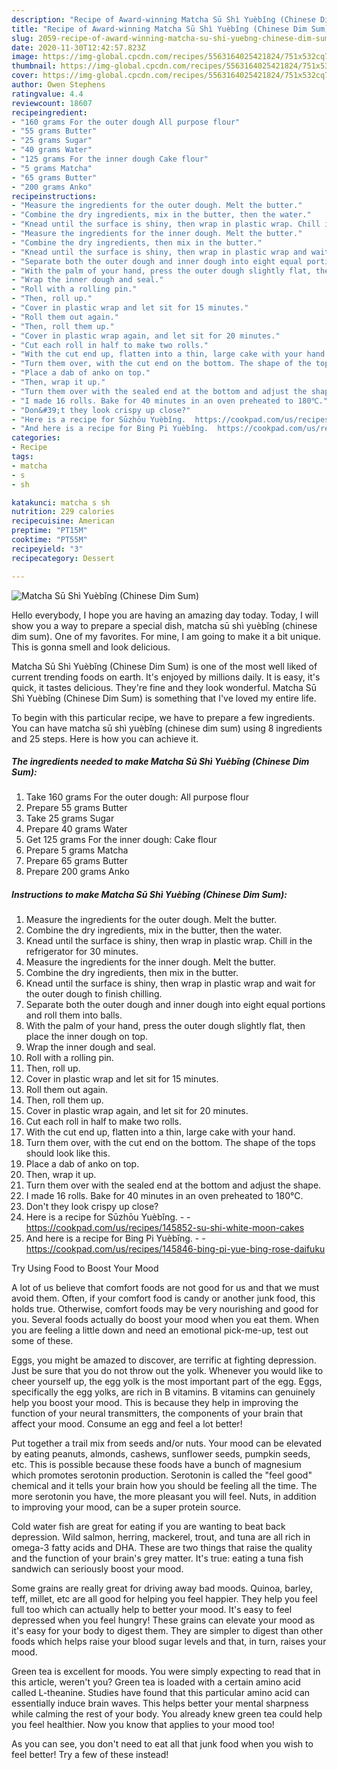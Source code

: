 ```yaml
---
description: "Recipe of Award-winning Matcha Sū Shì Yuèbǐng (Chinese Dim Sum)"
title: "Recipe of Award-winning Matcha Sū Shì Yuèbǐng (Chinese Dim Sum)"
slug: 2059-recipe-of-award-winning-matcha-su-shi-yuebng-chinese-dim-sum
date: 2020-11-30T12:42:57.823Z
image: https://img-global.cpcdn.com/recipes/5563164025421824/751x532cq70/matcha-su-shi-yuebǐng-chinese-dim-sum-recipe-main-photo.jpg
thumbnail: https://img-global.cpcdn.com/recipes/5563164025421824/751x532cq70/matcha-su-shi-yuebǐng-chinese-dim-sum-recipe-main-photo.jpg
cover: https://img-global.cpcdn.com/recipes/5563164025421824/751x532cq70/matcha-su-shi-yuebǐng-chinese-dim-sum-recipe-main-photo.jpg
author: Owen Stephens
ratingvalue: 4.4
reviewcount: 18607
recipeingredient:
- "160 grams For the outer dough All purpose flour"
- "55 grams Butter"
- "25 grams Sugar"
- "40 grams Water"
- "125 grams For the inner dough Cake flour"
- "5 grams Matcha"
- "65 grams Butter"
- "200 grams Anko"
recipeinstructions:
- "Measure the ingredients for the outer dough. Melt the butter."
- "Combine the dry ingredients, mix in the butter, then the water."
- "Knead until the surface is shiny, then wrap in plastic wrap. Chill in the refrigerator for 30 minutes."
- "Measure the ingredients for the inner dough. Melt the butter."
- "Combine the dry ingredients, then mix in the butter."
- "Knead until the surface is shiny, then wrap in plastic wrap and wait for the outer dough to finish chilling."
- "Separate both the outer dough and inner dough into eight equal portions and roll them into balls."
- "With the palm of your hand, press the outer dough slightly flat, then place the inner dough on top."
- "Wrap the inner dough and seal."
- "Roll with a rolling pin."
- "Then, roll up."
- "Cover in plastic wrap and let sit for 15 minutes."
- "Roll them out again."
- "Then, roll them up."
- "Cover in plastic wrap again, and let sit for 20 minutes."
- "Cut each roll in half to make two rolls."
- "With the cut end up, flatten into a thin, large cake with your hand."
- "Turn them over, with the cut end on the bottom. The shape of the tops should look like this."
- "Place a dab of anko on top."
- "Then, wrap it up."
- "Turn them over with the sealed end at the bottom and adjust the shape."
- "I made 16 rolls. Bake for 40 minutes in an oven preheated to 180℃."
- "Don&#39;t they look crispy up close?"
- "Here is a recipe for Sūzhōu Yuèbǐng.  https://cookpad.com/us/recipes/145852-su-shi-white-moon-cakes"
- "And here is a recipe for Bing Pi Yuèbǐng.  https://cookpad.com/us/recipes/145846-bing-pi-yue-bing-rose-daifuku"
categories:
- Recipe
tags:
- matcha
- s
- sh

katakunci: matcha s sh 
nutrition: 229 calories
recipecuisine: American
preptime: "PT15M"
cooktime: "PT55M"
recipeyield: "3"
recipecategory: Dessert

---
```



![Matcha Sū Shì Yuèbǐng (Chinese Dim Sum)](https://img-global.cpcdn.com/recipes/5563164025421824/751x532cq70/matcha-su-shi-yuebǐng-chinese-dim-sum-recipe-main-photo.jpg)

Hello everybody, I hope you are having an amazing day today. Today, I will show you a way to prepare a special dish, matcha sū shì yuèbǐng (chinese dim sum). One of my favorites. For mine, I am going to make it a bit unique. This is gonna smell and look delicious.

Matcha Sū Shì Yuèbǐng (Chinese Dim Sum) is one of the most well liked of current trending foods on earth. It's enjoyed by millions daily. It is easy, it's quick, it tastes delicious. They're fine and they look wonderful. Matcha Sū Shì Yuèbǐng (Chinese Dim Sum) is something that I've loved my entire life.




To begin with this particular recipe, we have to prepare a few ingredients. You can have matcha sū shì yuèbǐng (chinese dim sum) using 8 ingredients and 25 steps. Here is how you can achieve it.

<!--inarticleads1-->

##### The ingredients needed to make Matcha Sū Shì Yuèbǐng (Chinese Dim Sum):

1. Take 160 grams For the outer dough: All purpose flour
1. Prepare 55 grams Butter
1. Take 25 grams Sugar
1. Prepare 40 grams Water
1. Get 125 grams For the inner dough: Cake flour
1. Prepare 5 grams Matcha
1. Prepare 65 grams Butter
1. Prepare 200 grams Anko




<!--inarticleads2-->

##### Instructions to make Matcha Sū Shì Yuèbǐng (Chinese Dim Sum):

1. Measure the ingredients for the outer dough. Melt the butter.
1. Combine the dry ingredients, mix in the butter, then the water.
1. Knead until the surface is shiny, then wrap in plastic wrap. Chill in the refrigerator for 30 minutes.
1. Measure the ingredients for the inner dough. Melt the butter.
1. Combine the dry ingredients, then mix in the butter.
1. Knead until the surface is shiny, then wrap in plastic wrap and wait for the outer dough to finish chilling.
1. Separate both the outer dough and inner dough into eight equal portions and roll them into balls.
1. With the palm of your hand, press the outer dough slightly flat, then place the inner dough on top.
1. Wrap the inner dough and seal.
1. Roll with a rolling pin.
1. Then, roll up.
1. Cover in plastic wrap and let sit for 15 minutes.
1. Roll them out again.
1. Then, roll them up.
1. Cover in plastic wrap again, and let sit for 20 minutes.
1. Cut each roll in half to make two rolls.
1. With the cut end up, flatten into a thin, large cake with your hand.
1. Turn them over, with the cut end on the bottom. The shape of the tops should look like this.
1. Place a dab of anko on top.
1. Then, wrap it up.
1. Turn them over with the sealed end at the bottom and adjust the shape.
1. I made 16 rolls. Bake for 40 minutes in an oven preheated to 180℃.
1. Don&#39;t they look crispy up close?
1. Here is a recipe for Sūzhōu Yuèbǐng. -  - https://cookpad.com/us/recipes/145852-su-shi-white-moon-cakes
1. And here is a recipe for Bing Pi Yuèbǐng. -  - https://cookpad.com/us/recipes/145846-bing-pi-yue-bing-rose-daifuku




Try Using Food to Boost Your Mood


A lot of us believe that comfort foods are not good for us and that we must avoid them. Often, if your comfort food is candy or another junk food, this holds true. Otherwise, comfort foods may be very nourishing and good for you. Several foods actually do boost your mood when you eat them. When you are feeling a little down and need an emotional pick-me-up, test out some of these.

Eggs, you might be amazed to discover, are terrific at fighting depression. Just be sure that you do not throw out the yolk. Whenever you would like to cheer yourself up, the egg yolk is the most important part of the egg. Eggs, specifically the egg yolks, are rich in B vitamins. B vitamins can genuinely help you boost your mood. This is because they help in improving the function of your neural transmitters, the components of your brain that affect your mood. Consume an egg and feel a lot better!

Put together a trail mix from seeds and/or nuts. Your mood can be elevated by eating peanuts, almonds, cashews, sunflower seeds, pumpkin seeds, etc. This is possible because these foods have a bunch of magnesium which promotes serotonin production. Serotonin is called the "feel good" chemical and it tells your brain how you should be feeling all the time. The more serotonin you have, the more pleasant you will feel. Nuts, in addition to improving your mood, can be a super protein source.

Cold water fish are great for eating if you are wanting to beat back depression. Wild salmon, herring, mackerel, trout, and tuna are all rich in omega-3 fatty acids and DHA. These are two things that raise the quality and the function of your brain's grey matter. It's true: eating a tuna fish sandwich can seriously boost your mood. 

Some grains are really great for driving away bad moods. Quinoa, barley, teff, millet, etc are all good for helping you feel happier. They help you feel full too which can actually help to better your mood. It's easy to feel depressed when you feel hungry! These grains can elevate your mood as it's easy for your body to digest them. They are simpler to digest than other foods which helps raise your blood sugar levels and that, in turn, raises your mood.

Green tea is excellent for moods. You were simply expecting to read that in this article, weren't you? Green tea is loaded with a certain amino acid called L-theanine. Studies have found that this particular amino acid can essentially induce brain waves. This helps better your mental sharpness while calming the rest of your body. You already knew green tea could help you feel healthier. Now you know that applies to your mood too!

As you can see, you don't need to eat all that junk food when you wish to feel better! Try a few of these instead!

